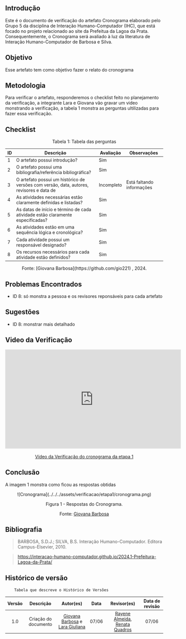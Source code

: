 ## Introdução
Este é o documento de verificação do artefato Cronograma elaborado pelo Grupo 5 da disciplina de Interação Humano-Computador (IHC), que está focado no projeto relacionado ao site da Prefeitua da Lagoa da Prata. Consequentemente, o Cronograma será avaliado à luz da literatura de Interação Humano-Computador de Barbosa e Silva.

## Objetivo 
Esse artefato tem como objetivo fazer o relato do cronograma 

## Metodologia
Para verificar o artefato, responderemos o checklist feito no planejamento da verificação, a integrante Lara e Giovana vão gravar um video monstrando a verificação, a tabela 1 monstra as perguntas ultilizadas para fazer essa verificação.

## Checklist  

<center>Tabela 1: Tabela das perguntas  </center> 


| ID  | Descrição                                                                                  | Avaliação | Observações |
| --- | ------------------------------------------------------------------------------------------ | --------- | ----------- |
| 1   | O artefato possui introdução?      |    Sim     |             |
| 2   | O artefato possui uma bibliografia/referência bibliográfica? |     Sim      |             |
| 3 | O artefato possui um histórico de versões com versão, data, autores, revisores e data de | Incompleto      |     Está faltando informações        |
| 4 | As atividades necessárias estão claramente definidas e listadas? | Sim | |
| 5 | As datas de início e término de cada atividade estão claramente especificadas? |Sim | |
| 6 | As atividades estão em uma sequência lógica e cronológica? | Sim | |
| 7 | Cada atividade possui um responsável designado? |Sim | |
| 8 | Os recursos necessários para cada atividade estão definidos? | Sim | |
  

<center>Fonte: [Giovana Barbosa](https://github.com/gio221) , 2024.</center>

## Problemas Encontrados

* ID 8: só monstra a pessoa e os revisores reponsáveis para cada artefato

## Sugestões

* ID 8: monstrar mais detalhado

## Video da Verificação

<p style="text-align: center"><iframe width="560" height="315" src="https://www.youtube.com/embed/_5vxUvPSV38 " title="YouTube video player" frameborder="0" allow="accelerometer; autoplay; clipboard-write; encrypted-media; gyroscope; picture-in-picture; web-share" referrerpolicy="strict-origin-when-cross-origin" allowfullscreen></iframe></p>
<p style="text-align: center"><a href="https://youtu.be/_5vxUvPSV38 " target="blanket">Vídeo da Verificação do cronograma da etapa 1</a></p>

## Conclusão
A imagem 1 monstra como ficou as respostas obtidas
<center>
![Cronograma](../../../assets/verificacao/etapa1/cronograma.png)
<div align="center">
<p> Figura 1 - Respostas do Cronograma.</p>
 <center>  <p>Fonte: <a href="https://github.com/gio221">Giovana Barbosa</a></p></center>        
</div></center>


## Bibliografia
> BARBOSA, S.D.J.; SILVA, B.S. Interação Humano-Computador. Editora Campus-Elsevier, 2010.

>  https://interacao-humano-computador.github.io/2024.1-Prefeitura-Lagoa-da-Prata/


## Histórico de versão
        Tabela que descreve o Histórico de Versões
|     Versão       |     Descrição      |      Autor(es)      | Data           |  Revisor(es)          |Data de revisão|
| :----------------------------------------------------------: | :-------------------------------: | :-------------------------------------------------: | :-------------------------------: |  :-------------------------------: | :-------------------------------: |
|1.0|Criação do documento|[Giovana Barbosa](https://github.com/gio221) e [Lara Giuliana](https://github.com/gravelylara)  | 07/06| [Rayene Almeida](https://github.com/rayenealmeida), [Renata Quadros](https://github.com/Renatinha28)  | 07/06 |